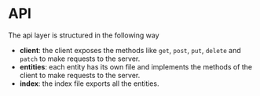 # API
The api layer is structured in the following way
- **client**: the client exposes the methods like `get`, `post`, `put`, `delete` and `patch` to make requests to the server.
- **entities**: each entity has its own file and implements the methods of the client to make requests to the server.
- **index**: the index file exports all the entities.
